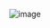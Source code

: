 
![image](https://user-images.githubusercontent.com/20751729/192918588-869cb6dc-4349-4d71-a0d7-73732bba95a5.png)
